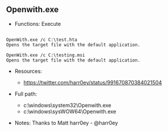 ## Openwith.exe
* Functions: Execute
```

OpenWith.exe /c C:\test.hta
Opens the target file with the default application.

OpenWith.exe /c C:\testing.msi
Opens the target file with the default application.
```
   
* Resources:   
  * https://twitter.com/harr0ey/status/991670870384021504
   
* Full path:   
  * c:\windows\system32\Openwith.exe
  * c:\windows\sysWOW64\Openwith.exe
   
* Notes: Thanks to Matt harr0ey - @harr0ey  
   
